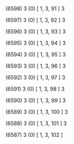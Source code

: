 (6598) 3 (0) [ 1, 3, 91 ] 3 


(6597) 3 (0) [ 1, 3, 92 ] 3 


(6596) 3 (0) [ 1, 3, 93 ] 3 


(6595) 3 (0) [ 1, 3, 94 ] 3 


(6594) 3 (0) [ 1, 3, 95 ] 3 


(6593) 3 (0) [ 1, 3, 96 ] 3 


(6592) 3 (0) [ 1, 3, 97 ] 3 


(6591) 3 (0) [ 1, 3, 98 ] 3 


(6590) 3 (0) [ 1, 3, 99 ] 3 


(6589) 3 (0) [ 1, 3, 100 ] 3 


(6588) 3 (0) [ 1, 3, 101 ] 3 


(6587) 3 (0) [ 1, 3, 102 ]  

